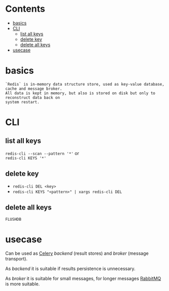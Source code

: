 # Contents

- [basics](#basics)
- [CLI](#cli)
    - [list all keys](#list-all-keys)
    - [delete key](#delete-key)
    - [delete all keys](#delete-all-keys)
- [usecase](#usecase)

# basics
    `Redis` is in-memory data structure store, used as key-value database,  
    cache and message broker.  
    All data is kept in memory, but also is stored on disk but only to reconstruct data back on  
    system restart.  
    
    
# CLI

## list all keys
`redis-cli --scan --pattern '*'` or  
`redis-cli KEYS '*'`

## delete key
* `redis-cli DEL <key>`
* `redis-cli KEYS "<pattern>" | xargs redis-cli DEL`

## delete all keys
`FLUSHDB`

# usecase
Can be used as [Celery](./celery.md) *backend* (result stores) and *broker* (message transport).

As *backend* it is suitable if results persistence is unnecessary.  

As *broker* it is suitable for small messages, for longer messages [RabbitMQ](./rabbitmq.md)  
is more suitable.
